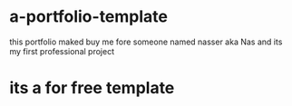 # a-portfolio-template
this portfolio maked buy me fore someone named nasser aka Nas and its my first professional project
# its a for free template
